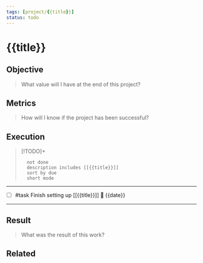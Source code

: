 ```yaml
---
tags: [project/{{title}}]
status: todo
---
```

# {{title}}

## Objective
> What value will I have at the end of this project?

## Metrics
> How will I know if the project has been successful?

## Execution

> [!TODO]+
> ```tasks
> 	not done
> 	description includes [[{{title}}]]
> 	sort by due
> 	short mode
> ```

---
- [ ] #task Finish setting up [[{{title}}]] 📅 {{date}}
---
## Result
> What was the result of this work?

## Related